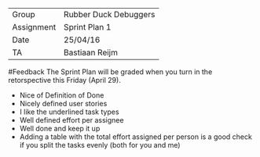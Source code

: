 |      |            |
|------|------------|
|Group | Rubber Duck Debuggers |
|Assignment|Sprint Plan 1|
|Date|25/04/16|
|TA|Bastiaan Reijm|

#Feedback
The Sprint Plan will be graded when you turn in the retorspective this Friday (April 29).

* Nice of Definition of Done
* Nicely defined user stories
* I like the underlined task types
* Well defined effort per assignee
* Well done and keep it up
* Adding a table with the total effort assigned per person is a good check if you split the tasks evenly (both for you and me)